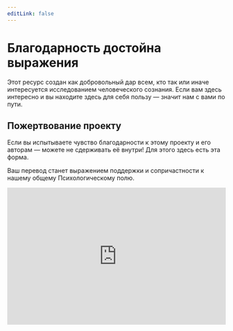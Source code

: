 ```yaml
---
editLink: false
---
```


# Благодарность достойна выражения

Этот ресурс создан как добровольный дар всем, кто так или иначе интересуется исследованием человеческого сознания. Если вам здесь интересно и вы находите здесь для себя пользу — значит нам с вами по пути.

## Пожертвование проекту

Если вы испытываете чувство благодарности к этому проекту и его авторам — можете не сдерживать её внутри! Для этого здесь есть эта форма.

Ваш перевод станет выражением поддержки и сопричастности к нашему общему Психологическому полю.

<iframe src="https://yoomoney.ru/quickpay/shop-widget?writer=seller&targets=%D0%9F%D0%BE%D0%B4%D0%B4%D0%B5%D1%80%D0%B6%D0%BA%D0%B0%20%D0%9F%D1%81%D0%B8%D1%85%D0%BE%D0%BB%D0%BE%D0%B3%D0%B8%D1%87%D0%B5%D1%81%D0%BA%D0%BE%D0%B3%D0%BE%20%D0%BF%D0%BE%D0%BB%D1%8F&targets-hint=%D0%92%D0%B0%D1%88%D0%B5%20%D0%BF%D0%BE%D1%81%D0%BB%D0%B0%D0%BD%D0%B8%D0%B5%20%D0%B0%D0%B2%D1%82%D0%BE%D1%80%D0%B0%D0%BC&default-sum=400&button-text=14&payment-type-choice=on&comment=on&hint=%D0%A1%D0%BB%D0%BE%D0%B2%D0%B0%20%D0%B1%D0%BB%D0%B0%D0%B3%D0%BE%D0%B4%D0%B0%D1%80%D0%BD%D0%BE%D1%81%D1%82%D0%B8%20%D0%B8%20%D0%BB%D1%8E%D0%B1%D0%BE%D0%B9%20%D0%BA%D0%BE%D0%BD%D1%82%D0%B0%D0%BA%D1%82%20%D0%B4%D0%BB%D1%8F%20%D1%81%D0%B2%D1%8F%D0%B7%D0%B8&successURL=https%3A%2F%2Fpsyfield.ru%2Fsupport&quickpay=shop&account=410012521440954" width="100%" height="316" frameborder="0" allowtransparency="true" scrolling="no"></iframe>